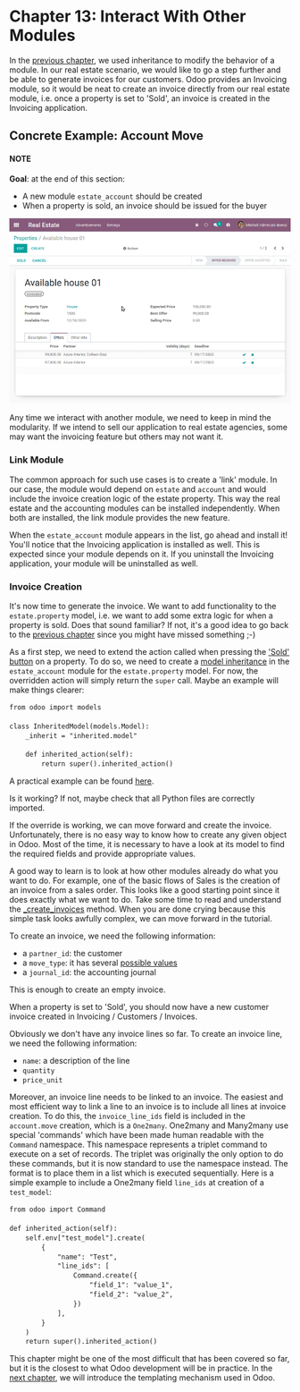 # Chapter 13: Interact With Other Modules

In the [previous chapter](12_inheritance.md), we used inheritance to
modify the behavior of a module. In our real estate scenario, we would like to go a step further
and be able to generate invoices for our customers. Odoo provides an Invoicing module, so it
would be neat to create an invoice directly from our real estate module, i.e. once a property
is set to 'Sold', an invoice is created in the Invoicing application.

## Concrete Example: Account Move

#### NOTE
**Goal**: at the end of this section:

- A new module `estate_account` should be created
- When a property is sold, an invoice should be issued for the buyer

![Invoice creation](../../../.gitbook/assets/create_inv.gif)

Any time we interact with another module, we need to keep in mind the modularity. If we intend
to sell our application to real estate agencies, some may want the invoicing feature but
others may not want it.

### Link Module

The common approach for such use cases is to create a 'link' module. In our case, the module
would depend on `estate` and `account` and would include the invoice creation logic
of the estate property. This way the real estate and the accounting modules can be installed
independently. When both are installed, the link module provides the new feature.

When the `estate_account` module appears in the list, go ahead and install it! You'll notice that
the Invoicing application is installed as well. This is expected since your module depends on it.
If you uninstall the Invoicing application, your module will be uninstalled as well.

<a id="tutorials-server-framework-101-13-other-module-create"></a>

### Invoice Creation

It's now time to generate the invoice. We want to add functionality to the
`estate.property` model, i.e. we want to add some extra logic for when a property is sold.
Does that sound familiar? If not, it's a good idea to go back to the
[previous chapter](12_inheritance.md) since you might have missed
something ;-)

As a first step, we need to extend the action called when pressing the
['Sold' button](09_actions.md) on a property. To do so, we need to
create a [model inheritance](12_inheritance.md) in the `estate_account`
module for the `estate.property` model. For now, the overridden action will simply return the
`super` call. Maybe an example will make things clearer:

```default
from odoo import models

class InheritedModel(models.Model):
    _inherit = "inherited.model"

    def inherited_action(self):
        return super().inherited_action()
```

A practical example can be found
[here](https://github.com/odoo/odoo/blob/f1f48cdaab3dd7847e8546ad9887f24a9e2ed4c1/addons/event_sale/models/account_move.py#L7-L16).

Is it working? If not, maybe check that all Python files are correctly imported.

If the override is working, we can move forward and create the invoice. Unfortunately, there
is no easy way to know how to create any given object in Odoo. Most of the time, it is necessary
to have a look at its model to find the required fields and provide appropriate values.

A good way to learn is to look at how other modules already do what you want to do. For example, one of
the basic flows of Sales is the creation of an invoice from a sales order. This looks like a good
starting point since it does exactly what we want to do. Take some time to read and understand the
[\_create_invoices](https://github.com/odoo/odoo/blob/f1f48cdaab3dd7847e8546ad9887f24a9e2ed4c1/addons/sale/models/sale.py#L610-L717)
method. When you are done crying because this simple task looks awfully complex, we can move
forward in the tutorial.

To create an invoice, we need the following information:

- a `partner_id`: the customer
- a `move_type`: it has several [possible values](https://github.com/odoo/odoo/blob/f1f48cdaab3dd7847e8546ad9887f24a9e2ed4c1/addons/account/models/account_move.py#L138-L147)
- a `journal_id`: the accounting journal

This is enough to create an empty invoice.

When a property is set to 'Sold', you should now have a new customer invoice created in
Invoicing / Customers / Invoices.

Obviously we don't have any invoice lines so far. To create an invoice line, we need the following
information:

- `name`: a description of the line
- `quantity`
- `price_unit`

Moreover, an invoice line needs to be linked to an invoice. The easiest and most efficient way
to link a line to an invoice is to include all lines at invoice creation. To do this, the
`invoice_line_ids` field is included in the `account.move` creation, which is a
`One2many`. One2many and Many2many use special 'commands' which have been
made human readable with the `Command` namespace. This namespace represents
a triplet command to execute on a set of records. The triplet was originally the only option to
do these commands, but it is now standard to use the namespace instead. The format is to place
them in a list which is executed sequentially. Here is a simple example to include a One2many
field `line_ids` at creation of a `test_model`:

```default
from odoo import Command

def inherited_action(self):
    self.env["test_model"].create(
        {
            "name": "Test",
            "line_ids": [
                Command.create({
                    "field_1": "value_1",
                    "field_2": "value_2",
                })
            ],
        }
    )
    return super().inherited_action()
```

This chapter might be one of the most difficult that has been covered so far, but it is the closest
to what Odoo development will be in practice. In the [next chapter](14_qwebintro.md), we will introduce the templating mechanism used in Odoo.
